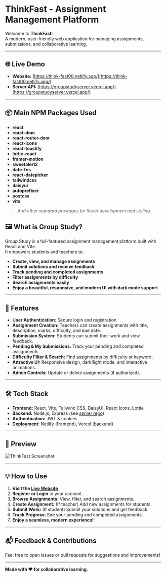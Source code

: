 # ThinkFast - Assignment Management Platform

Welcome to **ThinkFast**!  
A modern, user-friendly web application for managing assignments, submissions, and collaborative learning.

---

## 🌐 Live Demo

- **Website:** [https://think-fast00.netlify.app/](https://think-fast00.netlify.app/)
- **Server API:** [https://groupstudyserver.vercel.app/](https://groupstudyserver.vercel.app/)

---
## 📦 Main NPM Packages Used

- **react**  
- **react-dom**  
- **react-router-dom**  
- **react-icons**  
- **react-toastify**  
- **lottie-react**  
- **framer-motion**  
- **sweetalert2**  
- **date-fns**  
- **react-datepicker**  
- **tailwindcss**  
- **daisyui**  
- **autoprefixer**  
- **postcss**  
- **vite**  

> _And other standard packages for React development and styling._
## 🖼️ What is Group Study?

Group Study is a full-featured assignment management platform built with React and Vite.  
It empowers students and teachers to:

- **Create, view, and manage assignments**
- **Submit solutions and receive feedback**
- **Track pending and completed assignments**
- **Filter assignments by difficulty**
- **Search assignments easily**
- **Enjoy a beautiful, responsive, and modern UI with dark mode support**

---

## 🚀 Features

- **User Authentication:** Secure login and registration.
- **Assignment Creation:** Teachers can create assignments with title, description, marks, difficulty, and due date.
- **Submission System:** Students can submit their work and view feedback.
- **Pending & My Submissions:** Track your pending and completed assignments.
- **Difficulty Filter & Search:** Find assignments by difficulty or keyword.
- **Attractive UI:** Responsive design, dark/light mode, and interactive animations.
- **Admin Controls:** Update or delete assignments (if authorized).

---

## 🛠️ Tech Stack

- **Frontend:** React, Vite, Tailwind CSS, DaisyUI, React Icons, Lottie
- **Backend:** Node.js, Express (see [server repo](https://groupstudyserver.vercel.app/))
- **Authentication:** JWT & cookies
- **Deployment:** Netlify (frontend), Vercel (backend)

---

## 📸 Preview

![ThinkFast Screenshot](https://i.ibb.co/6wQyQ7s/group-study-preview.png)

---

## 💡 How to Use

1. **Visit the [Live Website](https://think-fast00.netlify.app/)**
2. **Register or Login** to your account.
3. **Browse Assignments:** View, filter, and search assignments.
4. **Create Assignment:** (If teacher) Add new assignments for students.
5. **Submit Work:** (If student) Submit your solutions and get feedback.
6. **Track Progress:** See your pending and completed assignments.
7. **Enjoy a seamless, modern experience!**

---

## 📬 Feedback & Contributions

Feel free to open issues or pull requests for suggestions and improvements!

---

**Made with ❤️ for collaborative learning.**